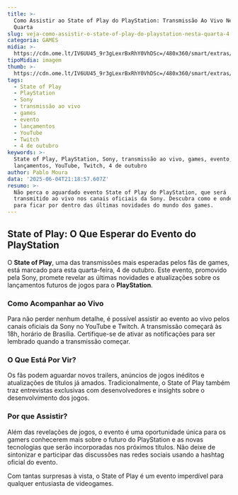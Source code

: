 ```yaml
---
title: >-
  Como Assistir ao State of Play do PlayStation: Transmissão Ao Vivo Nesta
  Quarta
slug: veja-como-assistir-o-state-of-play-do-playstation-nesta-quarta-4
categoria: GAMES
midia: >-
  https://cdn.ome.lt/IV6UU45_9r3gLexrBxRhY0VhDSc=/480x360/smart/extras/conteudos/omelete_THUMB_-_2025-06-03T101441.340.png
tipoMidia: imagem
thumb: >-
  https://cdn.ome.lt/IV6UU45_9r3gLexrBxRhY0VhDSc=/480x360/smart/extras/conteudos/omelete_THUMB_-_2025-06-03T101441.340.png
tags:
  - State of Play
  - PlayStation
  - Sony
  - transmissão ao vivo
  - games
  - evento
  - lançamentos
  - YouTube
  - Twitch
  - 4 de outubro
keywords: >-
  State of Play, PlayStation, Sony, transmissão ao vivo, games, evento,
  lançamentos, YouTube, Twitch, 4 de outubro
author: Pablo Moura
data: '2025-06-04T21:18:57.607Z'
resumo: >-
  Não perca o aguardado evento State of Play do PlayStation, que será
  transmitido ao vivo nos canais oficiais da Sony. Descubra como e onde assistir
  para ficar por dentro das últimas novidades do mundo dos games.
---
```


## State of Play: O Que Esperar do Evento do PlayStation

O **State of Play**, uma das transmissões mais esperadas pelos fãs de games, está marcado para esta quarta-feira, 4 de outubro. Este evento, promovido pela Sony, promete revelar as últimas novidades e atualizações sobre os lançamentos futuros de jogos para o **PlayStation**.

### Como Acompanhar ao Vivo

Para não perder nenhum detalhe, é possível assistir ao evento ao vivo pelos canais oficiais da Sony no YouTube e Twitch. A transmissão começará às 18h, horário de Brasília. Certifique-se de ativar as notificações para ser lembrado quando a transmissão começar.

### O Que Está Por Vir?

Os fãs podem aguardar novos trailers, anúncios de jogos inéditos e atualizações de títulos já amados. Tradicionalmente, o State of Play também traz entrevistas exclusivas com desenvolvedores e insights sobre o desenvolvimento dos jogos.

### Por que Assistir?

Além das revelações de jogos, o evento é uma oportunidade única para os gamers conhecerem mais sobre o futuro do PlayStation e as novas tecnologias que serão incorporadas nos próximos títulos. Não deixe de sintonizar e participar das discussões nas redes sociais usando a hashtag oficial do evento.

Com tantas surpresas à vista, o State of Play é um evento imperdível para qualquer entusiasta de videogames.
